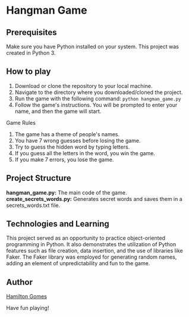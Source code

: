 # Hangman Game

## Prerequisites
Make sure you have Python installed on your system. This project was created in Python 3.

## How to play

1. Download or clone the repository to your local machine.
2. Navigate to the directory where you downloaded/cloned the project.
3. Run the game with the following command:
   `python hangman_game.py`
4. Follow the game's instructions. You will be prompted to enter your name, and then the game will start.

Game Rules
1. The game has a theme of people's names.
2. You have 7 wrong guesses before losing the game.
3. Try to guess the hidden word by typing letters.
4. If you guess all the letters in the word, you win the game.
5. If you make 7 errors, you lose the game.

## Project Structure
**hangman_game.py:** The main code of the game.
**create_secrets_words.py:** Generates secret words and saves them in a secrets_words.txt file.
   
## Technologies and Learning
This project served as an opportunity to practice object-oriented programming in Python. It also demonstrates the utilization of Python features such as file creation, data insertion, and the use of libraries like Faker. The Faker library was employed for generating random names, adding an element of unpredictability and fun to the game.

## Author
[Hamilton Gomes](https://github.com/hamiltonGomes)

Have fun playing!
